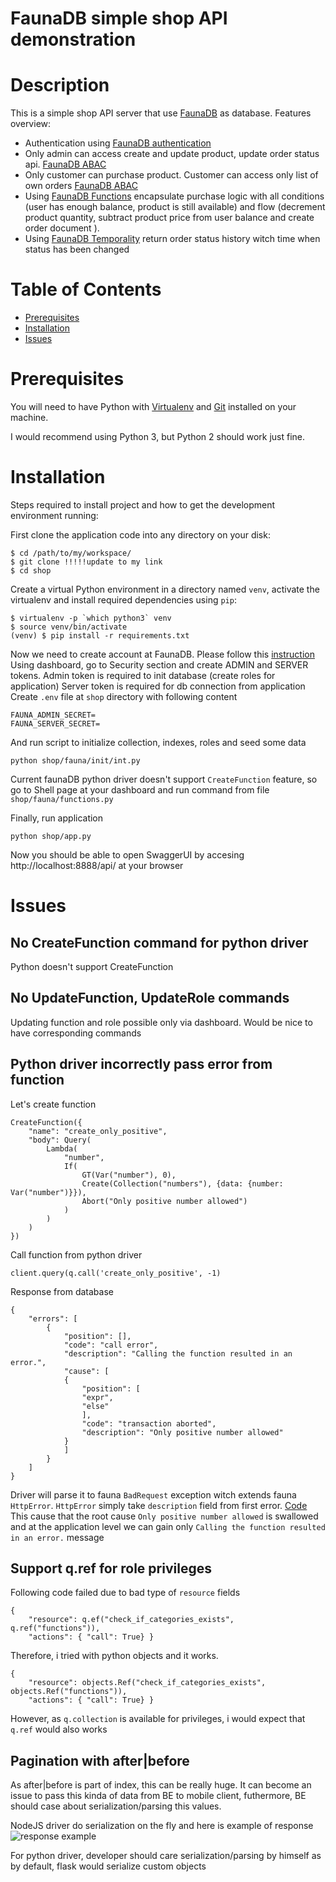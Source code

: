 FaunaDB simple shop API demonstration
=============

# Description 
This is a simple shop API server that use [FaunaDB](https://docs.fauna.com/) as database.
Features overview:
- Authentication using [FaunaDB authentication](https://docs.fauna.com/fauna/current/tutorials/authentication/user)
- Only admin can access create and update product, update order status api. [FaunaDB ABAC](https://docs.fauna.com/fauna/current/tutorials/authentication/abac)
- Only customer can purchase product. Customer can access only list of own orders [FaunaDB ABAC](https://docs.fauna.com/fauna/current/tutorials/authentication/abac)
- Using [FaunaDB Functions](https://docs.fauna.com/fauna/current/tutorials/basics/functions) encapsulate purchase logic with all conditions (user has enough balance, product is still available) and flow (decrement product quantity, subtract product price from user balance and create order document ).
- Using [FaunaDB Temporality](https://docs.fauna.com/fauna/current/tutorials/temporality) return order status history witch time when status has been changed

# Table of Contents
* [Prerequisites](#prerequisites)
* [Installation](#installation)
* [Issues](#issues)

# Prerequisites
You will need to have Python with [Virtualenv](https://virtualenv.pypa.io/en/stable/installation/) and [Git](https://git-scm.com/) installed on your machine.

I would recommend using Python 3, but Python 2 should work just fine.


# Installation
Steps required to install project and how to get the development environment running:

First clone the application code into any directory on your disk:
```
$ cd /path/to/my/workspace/
$ git clone !!!!!update to my link
$ cd shop
```

Create a virtual Python environment in a directory named `venv`, activate the virtualenv and install required dependencies using `pip`:
```
$ virtualenv -p `which python3` venv
$ source venv/bin/activate
(venv) $ pip install -r requirements.txt
```

Now we need to create account at FaunaDB. Please follow this [instruction](https://docs.fauna.com/fauna/current/start/cloud?lang=javascript#create-db)
Using dashboard, go to Security section and create ADMIN and SERVER tokens.
Admin token is required to init database (create roles for application)
Server token is required for db connection from application
Create `.env` file at `shop` directory with following content
```
FAUNA_ADMIN_SECRET=
FAUNA_SERVER_SECRET=
```
And run script to initialize collection, indexes, roles and seed some data
```
python shop/fauna/init/int.py
```
Current faunaDB python driver doesn't support `CreateFunction` feature, so go to Shell page at your dashboard and run command from file `shop/fauna/functions.py`

Finally, run application
```
python shop/app.py
```

Now you should be able to open SwaggerUI by accesing http://localhost:8888/api/ at your browser


# Issues

## No CreateFunction command for python driver
Python doesn't support CreateFunction

## No UpdateFunction, UpdateRole commands
Updating function and role possible only via dashboard. Would be nice to have corresponding commands

## Python driver incorrectly pass error from function
Let's create function
```
CreateFunction({
    "name": "create_only_positive",
    "body": Query(
        Lambda(
            "number",
            If(
                GT(Var("number"), 0),
                Create(Collection("numbers"), {data: {number: Var("number")}}),
                Abort("Only positive number allowed")
            )
        )
    )
})
```

Call function from python driver
```
client.query(q.call('create_only_positive', -1)
```
Response from database
```
{
    "errors": [
        {
            "position": [],
            "code": "call error",
            "description": "Calling the function resulted in an error.",
            "cause": [
            {
                "position": [
                "expr",
                "else"
                ],
                "code": "transaction aborted",
                "description": "Only positive number allowed"
            }
            ]
        }
    ]
}
```
Driver will parse it to fauna `BadRequest` exception witch extends fauna `HttpError`.
`HttpError` simply take `description` field from first error. [Code](https://github.com/fauna/faunadb-python/blob/master/faunadb/errors.py#L66)
This cause that the root cause `Only positive number allowed` is swallowed and at the application level we can gain only `Calling the function resulted in an error.` message


## Support q.ref for role privileges

Following code failed due to bad type of `resource` fields
```
{
    "resource": q.ef("check_if_categories_exists", q.ref("functions")),
    "actions": { "call": True} }
```
Therefore, i tried with python objects and it works.
```
{
    "resource": objects.Ref("check_if_categories_exists", objects.Ref("functions")),
    "actions": { "call": True} }
```
However, as `q.collection` is available for privileges, i would expect that `q.ref` would also works

## Pagination with after|before
As after|before is part of index, this can be really huge. It can become an issue to pass this kinda of data from BE to mobile client, futhermore, BE should case about serialization/parsing this values.

NodeJS driver do serialization on the fly and here is example of response
![response example](https://github.com/fireridlle/faunadb-shop/blob/master/nodejs_cursor_response.png)

For python driver, developer should care serialization/parsing by himself as by default, flask would serialize custom objects
